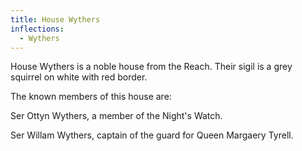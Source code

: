 ```yaml
---
title: House Wythers
inflections:
  - Wythers
---
```


 House Wythers is a noble house from the Reach. Their sigil is a grey squirrel on white with red border.

The known members of this house are:

Ser Ottyn Wythers, a member of the Night's Watch.

Ser Willam Wythers, captain of the guard for Queen Margaery Tyrell.


